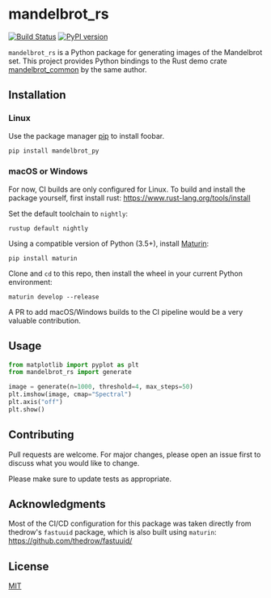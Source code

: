 # mandelbrot_rs

[![Build Status](https://travis-ci.com/ahoetker/mandelbrot-rs.svg?branch=master)](https://travis-ci.com/ahoetker/mandelbrot-rs)
[![PyPI version](https://badge.fury.io/py/mandelbrot_py.svg)](https://badge.fury.io/py/mandelbrot_py)

`mandelbrot_rs` is a Python package for generating images of the Mandelbrot set. This project provides
Python bindings to the Rust demo crate [mandelbrot_common](https://github.com/ahoetker/mandelbrot) by the same author.

## Installation

### Linux

Use the package manager [pip](https://pip.pypa.io/en/stable/) to install foobar.

```bash
pip install mandelbrot_py
```

### macOS or Windows

For now, CI builds are only configured for Linux. To build and install the package yourself, first install rust: https://www.rust-lang.org/tools/install 

Set the default toolchain to `nightly`:

```
rustup default nightly
```

Using a compatible version of Python (3.5+), install [Maturin](https://pypi.org/project/maturin/):

```
pip install maturin
```

Clone and `cd` to this repo, then install the wheel in your current Python environment:

```
maturin develop --release
```

A PR to add macOS/Windows builds to the CI pipeline would be a very valuable contribution.

## Usage

```python
from matplotlib import pyplot as plt
from mandelbrot_rs import generate

image = generate(n=1000, threshold=4, max_steps=50)
plt.imshow(image, cmap="Spectral")
plt.axis("off")
plt.show()
```

## Contributing
Pull requests are welcome. For major changes, please open an issue first to discuss what you would like to change.

Please make sure to update tests as appropriate.

## Acknowledgments

Most of the CI/CD configuration for this package was taken directly from thedrow's `fastuuid` package, which is also
built using `maturin`: https://github.com/thedrow/fastuuid/

## License
[MIT](https://choosealicense.com/licenses/mit/)